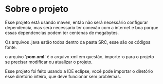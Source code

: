 <h1>Sobre o projeto</h1>
<p>Esse projeto está usando maven, então não será necessário configurar dependencia,
mas será necessario ter conexão com a internet e boa porque essas dependencias
podem ter centenas de megabytes.
</p>
<p>Os arquivos .java estão todos dentro da pasta SRC, esse são os códigos fonte.</p>
<p>o arquivo '<b>pom.xml</b>' é o arquivo xml em questão, importe-o para o projeto se precisar modificar ou atualizar o projeto.</p>
<p>Esse projeto foi feito usando a IDE eclipse, você pode importar o diretório esse diretório inteiro, que deve funcionar sem problemas.</p>